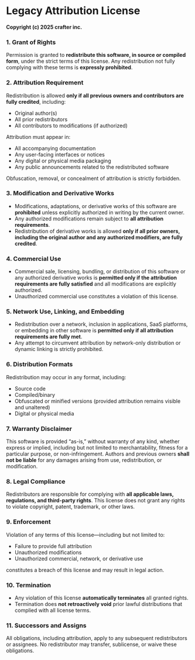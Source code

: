 

# Legacy Attribution License

**Copyright (c) 2025 crafter inc.**

### 1. Grant of Rights

Permission is granted to **redistribute this software, in source or compiled form**, under the strict terms of this license. Any redistribution not fully complying with these terms is **expressly prohibited**.

### 2. Attribution Requirement

Redistribution is allowed **only if all previous owners and contributors are fully credited**, including:

* Original author(s)
* All prior redistributors
* All contributors to modifications (if authorized)

Attribution must appear in:

* All accompanying documentation
* Any user-facing interfaces or notices
* Any digital or physical media packaging
* Any public announcements related to the redistributed software

Obfuscation, removal, or concealment of attribution is strictly forbidden.

### 3. Modification and Derivative Works

* Modifications, adaptations, or derivative works of this software are **prohibited** unless explicitly authorized in writing by the current owner.
* Any authorized modifications remain subject to **all attribution requirements**.
* Redistribution of derivative works is allowed **only if all prior owners, including the original author and any authorized modifiers, are fully credited**.

### 4. Commercial Use

* Commercial sale, licensing, bundling, or distribution of this software or any authorized derivative works is **permitted only if the attribution requirements are fully satisfied** and all modifications are explicitly authorized.
* Unauthorized commercial use constitutes a violation of this license.

### 5. Network Use, Linking, and Embedding

* Redistribution over a network, inclusion in applications, SaaS platforms, or embedding in other software is **permitted only if all attribution requirements are fully met**.
* Any attempt to circumvent attribution by network-only distribution or dynamic linking is strictly prohibited.

### 6. Distribution Formats

Redistribution may occur in any format, including:

* Source code
* Compiled/binary
* Obfuscated or minified versions (provided attribution remains visible and unaltered)
* Digital or physical media

### 7. Warranty Disclaimer

This software is provided “as-is,” without warranty of any kind, whether express or implied, including but not limited to merchantability, fitness for a particular purpose, or non-infringement. Authors and previous owners **shall not be liable** for any damages arising from use, redistribution, or modification.

### 8. Legal Compliance

Redistributors are responsible for complying with **all applicable laws, regulations, and third-party rights**. This license does not grant any rights to violate copyright, patent, trademark, or other laws.

### 9. Enforcement

Violation of any terms of this license—including but not limited to:

* Failure to provide full attribution
* Unauthorized modifications
* Unauthorized commercial, network, or derivative use

constitutes a breach of this license and may result in legal action.

### 10. Termination

* Any violation of this license **automatically terminates** all granted rights.
* Termination does **not retroactively void** prior lawful distributions that complied with all license terms.

### 11. Successors and Assigns

All obligations, including attribution, apply to any subsequent redistributors or assignees. No redistributor may transfer, sublicense, or waive these obligations.


